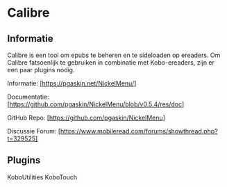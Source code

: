 # Calibre
## Informatie
Calibre is een tool om epubs te beheren en te sideloaden op ereaders. Om Calibre fatsoenlijk te gebruiken in combinatie met Kobo-ereaders, zijn er een paar plugins nodig. 

Informatie: [https://pgaskin.net/NickelMenu/]

Documentatie: [https://github.com/pgaskin/NickelMenu/blob/v0.5.4/res/doc]

GitHub Repo: [https://github.com/pgaskin/NickelMenu]

Discussie Forum: [https://www.mobileread.com/forums/showthread.php?t=329525]
## Plugins
KoboUtilities
KoboTouch

